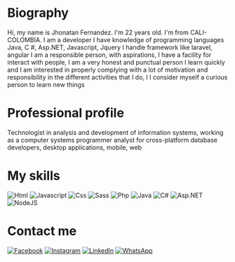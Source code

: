 # Biography

Hi, my name is Jhonatan Fernandez. I'm 22 years old. I'm from CALI-COLOMBIA.
I am a developer I have knowledge of programming languages Java, C #, Asp.NET, Javascript, Jquery I handle framework like laravel, angular
I am a responsible person, with aspirations, I have a facility for
interact with people, I am a very honest and punctual person
I learn quickly and I am interested in properly complying with
a lot of motivation and responsibility in the different activities that I do, I
I consider myself a curious person to learn new things

# Professional profile
Technologist in analysis and development of information systems,
working as a computer systems programmer analyst for
cross-platform database developers, desktop applications,
mobile, web 

# My skills
![Html](https://img.shields.io/badge/HTML5-E34F26?style=for-the-badge&logo=html5&logoColor=white)
![Javascript](https://img.shields.io/badge/JavaScript-F7DF1E?style=for-the-badge&logo=javascript&logoColor=black)
![Css](https://img.shields.io/badge/CSS-239120?&style=for-the-badge&logo=css3&logoColor=white)
![Sass](https://img.shields.io/badge/Sass-CC6699?style=for-the-badge&logo=sass&logoColor=white)
![Php](https://img.shields.io/badge/PHP-777BB4?style=for-the-badge&logo=php&logoColor=white)
![Java](https://img.shields.io/badge/Java-ED8B00?style=for-the-badge&logo=java&logoColor=white)
![C#](https://img.shields.io/badge/C%23-239120?style=for-the-badge&logo=c-sharp&logoColor=white)
![Asp.NET](https://img.shields.io/badge/.NET-5C2D91?style=for-the-badge&logo=.net&logoColor=white)
![NodeJS](https://img.shields.io/badge/Node.js-43853D?style=for-the-badge&logo=node.js&logoColor=white)


# Contact me 
[![Facebook](https://img.shields.io/badge/Facebook-@jhonatan%20fernandez-1877F2?style=for-the-badge&logo=facebook&logoColor=white&labelColor=101010)](https://www.facebook.com/jhonatan.fernandez.munos)
[![Instagram](https://img.shields.io/badge/Instagram-@jhonatan%20fernandez-1877F2?style=for-the-badge&logo=facebook&logoColor=white&labelColor=101010)](https://www.instagram.com/jhonatan.fernandez/?hl=es)
[![LinkedIn](https://img.shields.io/badge/LinkedIn-0077B5?style=for-the-badge&logo=linkedin&logoColor=white)](https://www.linkedin.com/in/jhonatanfernandezmu%C3%B1oz/)
[![WhatsApp](https://img.shields.io/badge/WhatsApp-25D366?style=for-the-badge&logo=whatsapp&logoColor=white)](https://wa.me/573114360830)
